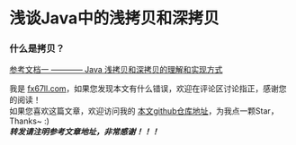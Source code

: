 # 浅谈Java中的浅拷贝和深拷贝

### 什么是拷贝？


[参考文档一 ———— Java 浅拷贝和深拷贝的理解和实现方式](https://www.cnblogs.com/shakinghead/p/7651502.html)  


我是 [fx67ll.com](https://fx67ll.com)，如果您发现本文有什么错误，欢迎在评论区讨论指正，感谢您的阅读！  
如果您喜欢这篇文章，欢迎访问我的 [本文github仓库地址](https://github.com/fx67ll/fx67llJava/blob/main/java-blog/2021/2021-11/copy-shallow_deep.md)，为我点一颗Star，Thanks~ :)  
***转发请注明参考文章地址，非常感谢！！！***